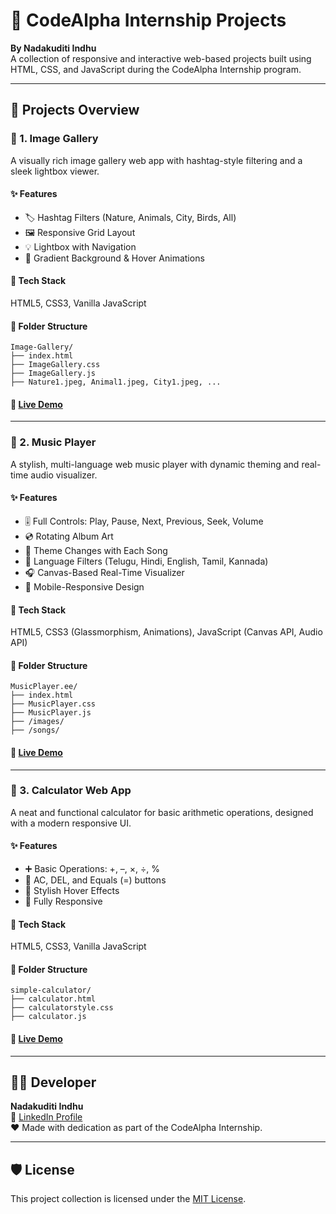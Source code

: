 # 🌟 CodeAlpha Internship Projects  
**By Nadakuditi Indhu**  
A collection of responsive and interactive web-based projects built using HTML, CSS, and JavaScript during the CodeAlpha Internship program.

---

## 🚀 Projects Overview

### 📸 1. Image Gallery  
A visually rich image gallery web app with hashtag-style filtering and a sleek lightbox viewer.

#### ✨ Features
- 🏷️ Hashtag Filters (Nature, Animals, City, Birds, All)
- 🖼️ Responsive Grid Layout
- 💡 Lightbox with Navigation
- 🎨 Gradient Background & Hover Animations

#### 🔧 Tech Stack
HTML5, CSS3, Vanilla JavaScript

#### 📁 Folder Structure
```
Image-Gallery/
├── index.html
├── ImageGallery.css
├── ImageGallery.js
├── Nature1.jpeg, Animal1.jpeg, City1.jpeg, ...
```

#### 🎥 [Live Demo](https://drive.google.com/file/d/1In7-Uz1rGJuUNUD2N9vC03e-28gLYkR6/view?usp=drivesdk)

---

### 🎵 2. Music Player  
A stylish, multi-language web music player with dynamic theming and real-time audio visualizer.

#### ✨ Features
- 🎚️ Full Controls: Play, Pause, Next, Previous, Seek, Volume
- 💿 Rotating Album Art
- 🎨 Theme Changes with Each Song
- 🧠 Language Filters (Telugu, Hindi, English, Tamil, Kannada)
- 🎧 Canvas-Based Real-Time Visualizer
- 📱 Mobile-Responsive Design

#### 🔧 Tech Stack
HTML5, CSS3 (Glassmorphism, Animations), JavaScript (Canvas API, Audio API)

#### 📁 Folder Structure
```
MusicPlayer.ee/
├── index.html
├── MusicPlayer.css
├── MusicPlayer.js
├── /images/
├── /songs/
```

#### 🎥 [Live Demo](https://drive.google.com/file/d/1IhCx0QnT6To7OfdK-3Z6RARBs6KrFtT6/view?usp=drivesdk)

---

### 🧮 3. Calculator Web App  
A neat and functional calculator for basic arithmetic operations, designed with a modern responsive UI.

#### ✨ Features
- ➕ Basic Operations: +, –, ×, ÷, %
- 🧹 AC, DEL, and Equals (=) buttons
- 💅 Stylish Hover Effects
- 📱 Fully Responsive

#### 🔧 Tech Stack
HTML5, CSS3, Vanilla JavaScript

#### 📁 Folder Structure
```
simple-calculator/
├── calculator.html
├── calculatorstyle.css
├── calculator.js
```

#### 🎥 [Live Demo](https://drive.google.com/file/d/15MeXoeLXe3GXz2b6iaCHh7wW8GnpAmIr/view?usp=drivesdk)

---

## 👩‍💻 Developer  
**Nadakuditi Indhu**  
💼 [LinkedIn Profile](https://www.linkedin.com/in/nadakuditi-indhu-6ab82029a/)  
❤️ Made with dedication as part of the CodeAlpha Internship.

---

## 🛡 License  
This project collection is licensed under the [MIT License](LICENSE).